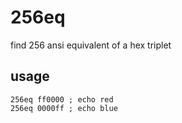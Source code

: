 # 256eq
find 256 ansi equivalent of a hex triplet


## usage

```
256eq ff0000 ; echo red
256eq 0000ff ; echo blue
```
